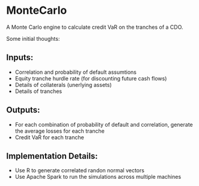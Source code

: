 # MonteCarlo
A Monte Carlo engine to calculate credit VaR on the tranches of a CDO.

Some initial thoughts:

Inputs:
-------
- Correlation and probability of default assumtions
- Equity tranche hurdle rate (for discounting future cash flows)
- Details of collaterals (unerlying assets) 
- Details of tranches 
 
Outputs:
-------
- For each combination of probability of default and correlation, generate the average losses for each tranche
- Credit VaR for each tranche

Implementation Details:
----------------------
- Use R to generate correlated randon normal vectors
- Use Apache Spark to run the simulations across multiple machines 
